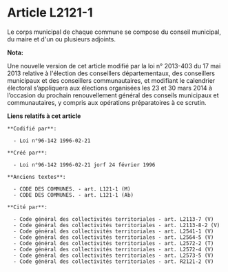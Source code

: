 # Article L2121-1

Le corps municipal de chaque commune se compose du conseil municipal, du maire et d'un ou plusieurs adjoints.

**Nota:**

Une nouvelle version de cet article modifié par la loi n° 2013-403 du 17 mai 2013 relative à l'élection des conseillers
départementaux, des conseillers municipaux et des conseillers communautaires, et modifiant le calendrier électoral
s’appliquera aux élections organisées les 23 et 30 mars 2014 à l’occasion du prochain renouvellement général des conseils
municipaux et communautaires, y compris aux opérations préparatoires à ce scrutin.

**Liens relatifs à cet article**

	**Codifié par**:

	  - Loi n°96-142 1996-02-21

	**Créé par**:

	  - Loi n°96-142 1996-02-21 jorf 24 février 1996

	**Anciens textes**:

	  - CODE DES COMMUNES. - art. L121-1 (M)
	  - CODE DES COMMUNES. - art. L121-1 (Ab)

	**Cité par**:

	  - Code général des collectivités territoriales - art. L2113-7 (V)
	  - Code général des collectivités territoriales - art. L2113-8-2 (V)
	  - Code général des collectivités territoriales - art. L2541-1 (V)
	  - Code général des collectivités territoriales - art. L2564-5 (V)
	  - Code général des collectivités territoriales - art. L2572-2 (T)
	  - Code général des collectivités territoriales - art. L2572-4 (V)
	  - Code général des collectivités territoriales - art. L2573-5 (V)
	  - Code général des collectivités territoriales - art. R2121-2 (V)
